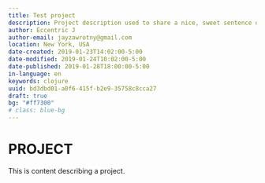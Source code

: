 ```yaml
---
title: Test project
description: Project description used to share a nice, sweet sentence or two about the project.
author: Eccentric J
author-email: jayzawrotny@gmail.com
location: New York, USA
date-created: 2019-01-23T14:02:00-5:00
date-modified: 2019-01-24T10:02:00-5:00
date-published: 2019-01-28T18:00:00-5:00
in-language: en
keywords: clojure
uuid: bd3dbd01-a0f6-415f-b2e9-35758c8cca27
draft: true
bg: "#ff7300"
# class: blue-bg
---
```

# PROJECT

This is content describing a project.
